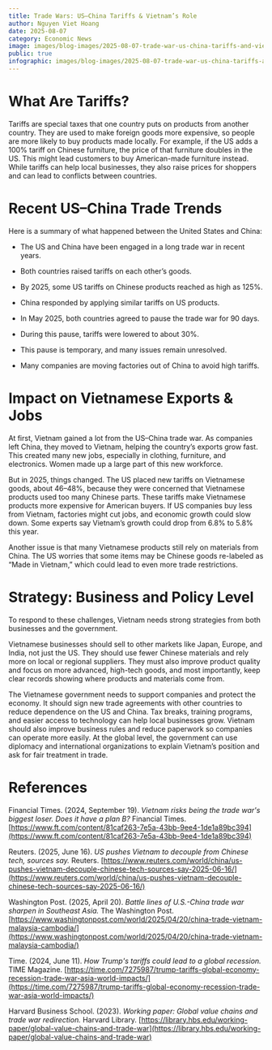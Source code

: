 ```yaml
---
title: Trade Wars: US–China Tariffs & Vietnam’s Role
author: Nguyen Viet Hoang
date: 2025-08-07
category: Economic News
image: images/blog-images/2025-08-07-trade-war-us-china-tariffs-and-vietnams-role/post-image.png
public: true
infographic: images/blog-images/2025-08-07-trade-war-us-china-tariffs-and-vietnams-role/infographic.png
---
```

# What Are Tariffs?

Tariffs are special taxes that one country puts on products from another country. They are used to make foreign goods more expensive, so people are more likely to buy products made locally. For example, if the US adds a 100% tariff on Chinese furniture, the price of that furniture doubles in the US. This might lead customers to buy American-made furniture instead. While tariffs can help local businesses, they also raise prices for shoppers and can lead to conflicts between countries.

# Recent US–China Trade Trends

Here is a summary of what happened between the United States and China:

* The US and China have been engaged in a long trade war in recent years.

* Both countries raised tariffs on each other’s goods.

* By 2025, some US tariffs on Chinese products reached as high as 125%.

* China responded by applying similar tariffs on US products.

* In May 2025, both countries agreed to pause the trade war for 90 days.

* During this pause, tariffs were lowered to about 30%.

* This pause is temporary, and many issues remain unresolved.

* Many companies are moving factories out of China to avoid high tariffs.

# Impact on Vietnamese Exports & Jobs

At first, Vietnam gained a lot from the US–China trade war. As companies left China, they moved to Vietnam, helping the country’s exports grow fast. This created many new jobs, especially in clothing, furniture, and electronics. Women made up a large part of this new workforce.

But in 2025, things changed. The US placed new tariffs on Vietnamese goods, about 46–48%, because they were concerned that Vietnamese products used too many Chinese parts. These tariffs make Vietnamese products more expensive for American buyers. If US companies buy less from Vietnam, factories might cut jobs, and economic growth could slow down. Some experts say Vietnam’s growth could drop from 6.8% to 5.8% this year.

Another issue is that many Vietnamese products still rely on materials from China. The US worries that some items may be Chinese goods re-labeled as “Made in Vietnam,” which could lead to even more trade restrictions.

# Strategy: Business and Policy Level

To respond to these challenges, Vietnam needs strong strategies from both businesses and the government.

Vietnamese businesses should sell to other markets like Japan, Europe, and India, not just the US. They should use fewer Chinese materials and rely more on local or regional suppliers. They must also improve product quality and focus on more advanced, high-tech goods, and most importantly, keep clear records showing where products and materials come from.

The Vietnamese government needs to support companies and protect the economy. It should sign new trade agreements with other countries to reduce dependence on the US and China. Tax breaks, training programs, and easier access to technology can help local businesses grow. Vietnam should also improve business rules and reduce paperwork so companies can operate more easily. At the global level, the government can use diplomacy and international organizations to explain Vietnam’s position and ask for fair treatment in trade.

# References

Financial Times. (2024, September 19). *Vietnam risks being the trade war's biggest loser. Does it have a plan B?* Financial Times. [https://www.ft.com/content/81caf263-7e5a-43bb-9ee4-1de1a89bc394](https://www.ft.com/content/81caf263-7e5a-43bb-9ee4-1de1a89bc394)

Reuters. (2025, June 16). *US pushes Vietnam to decouple from Chinese tech, sources say.* Reuters. [https://www.reuters.com/world/china/us-pushes-vietnam-decouple-chinese-tech-sources-say-2025-06-16/](https://www.reuters.com/world/china/us-pushes-vietnam-decouple-chinese-tech-sources-say-2025-06-16/)

Washington Post. (2025, April 20). *Battle lines of U.S.-China trade war sharpen in Southeast Asia.* The Washington Post. [https://www.washingtonpost.com/world/2025/04/20/china-trade-vietnam-malaysia-cambodia/](https://www.washingtonpost.com/world/2025/04/20/china-trade-vietnam-malaysia-cambodia/)

Time. (2024, June 11). *How Trump's tariffs could lead to a global recession.* TIME Magazine. [https://time.com/7275987/trump-tariffs-global-economy-recession-trade-war-asia-world-impacts/](https://time.com/7275987/trump-tariffs-global-economy-recession-trade-war-asia-world-impacts/)

Harvard Business School. (2023). *Working paper: Global value chains and trade war redirection.* Harvard Library. [https://library.hbs.edu/working-paper/global-value-chains-and-trade-war](https://library.hbs.edu/working-paper/global-value-chains-and-trade-war)
